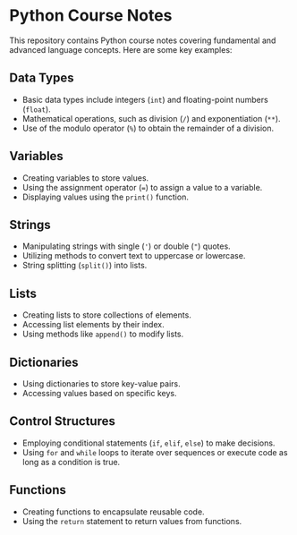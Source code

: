 # Python Course Notes

This repository contains Python course notes covering fundamental and advanced language concepts. Here are some key examples:

## Data Types

- Basic data types include integers (`int`) and floating-point numbers (`float`).
- Mathematical operations, such as division (`/`) and exponentiation (`**`).  
- Use of the modulo operator (`%`) to obtain the remainder of a division.

## Variables

- Creating variables to store values.
- Using the assignment operator (`=`) to assign a value to a variable.
- Displaying values using the `print()` function.

## Strings

- Manipulating strings with single (`'`) or double (`"`) quotes.
- Utilizing methods to convert text to uppercase or lowercase.
- String splitting (`split()`) into lists.

## Lists

- Creating lists to store collections of elements.
- Accessing list elements by their index.
- Using methods like `append()` to modify lists.

## Dictionaries

- Using dictionaries to store key-value pairs.
- Accessing values based on specific keys.

## Control Structures

- Employing conditional statements (`if`, `elif`, `else`) to make decisions.
- Using `for` and `while` loops to iterate over sequences or execute code as long as a condition is true.

## Functions

- Creating functions to encapsulate reusable code.
- Using the `return` statement to return values from functions.
